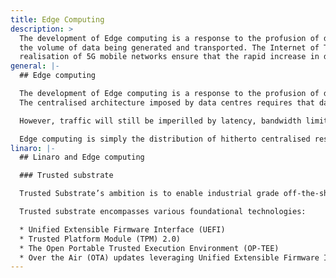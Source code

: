 ```yaml
---
title: Edge Computing
description: >
  The development of Edge computing is a response to the profusion of data sources and
  the volume of data being generated and transported. The Internet of Things (IoT) and the
  realisation of 5G mobile networks ensure that the rapid increase in data seen...
general: |-
  ## Edge computing

  The development of Edge computing is a response to the profusion of data sources and the volume of data being generated and transported. The Internet of Things (IoT) and the realisation of 5G mobile networks ensure that the rapid increase in data seen so far will accelerate.
  The centralised architecture imposed by data centres requires that data, generated by sensors and IoT devices, is transported to the core network for processing. Similarly, responses traverse the network to peripheral devices. The centralisation of functions requires that bandwidth, storage and processing capabilities are expanded accordingly.

  However, traffic will still be imperilled by latency, bandwidth limitations and network disruption. Latency is the enemy of time-sensitive systems and undermines the promise of the IoT and Artificial Intelligence. The vision was to automate and to speed innovation by driving actionable insight from data. Vast lakes of complex data funnelled over public networks to centralised applications currently militates against the achievement of that vision.

  Edge computing is simply the distribution of hitherto centralised resources such as compute and storage to the periphery of the network: to the place where the data is generated. Local networking can overcome bandwidth limitations, network disruption and most particularly latency experienced in the wider network.
linaro: |-
  ## Linaro and Edge computing

  ### Trusted substrate

  Trusted Substrate’s ambition is to enable industrial grade off-the-shelf operating systems and hypervisors to run on compliant platforms without modification and complex integration. Innovations applied to various firmware and non-firmware projects will enable rapid and simplified compliance with key automotive and general Edge requirements.

  Trusted substrate encompasses various foundational technologies:

  * Unified Extensible Firmware Interface (UEFI)  
  * Trusted Platform Module (TPM) 2.0)
  * The Open Portable Trusted Execution Environment (OP-TEE)
  * Over the Air (OTA) updates leveraging Unified Extensible Firmware Interface (UEFI)
---
```

